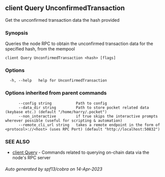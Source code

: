 ## client Query UnconfirmedTransaction

Get the unconfirmed transaction data the hash provided

### Synopsis

Queries the node RPC to obtain the unconfirmed transaction data for the specified hash, from the mempool

```
client Query UnconfirmedTransaction <hash> [flags]
```

### Options

```
  -h, --help   help for UnconfirmedTransaction
```

### Options inherited from parent commands

```
      --config string           Path to config
      --data_dir string         Path to store pocket related data (keybase etc.) (default "/home/harry/.pocket")
      --non_interactive         if true skips the interactive prompts wherever possible (useful for scripting & automation)
      --remote_cli_url string   takes a remote endpoint in the form of <protocol>://<host> (uses RPC Port) (default "http://localhost:50832")
```

### SEE ALSO

* [client Query](client_Query.md)	 - Commands related to querying on-chain data via the node's RPC server

###### Auto generated by spf13/cobra on 14-Apr-2023
